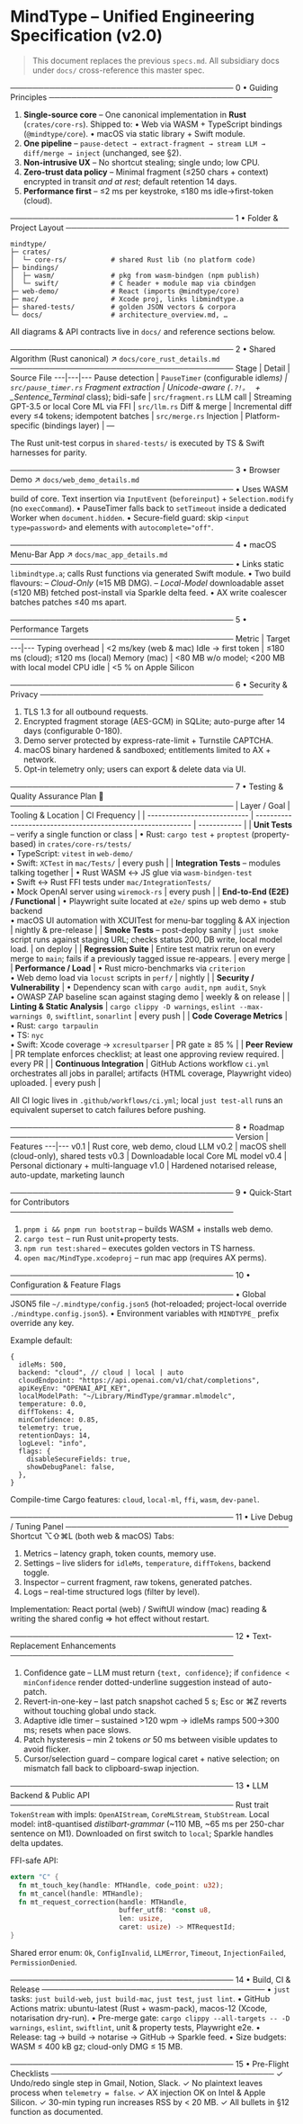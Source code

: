 # MindType – Unified Engineering Specification (v2.0)

> This document replaces the previous `specs.md`. All subsidiary docs under `docs/` cross-reference this master spec.

────────────────────────────────────────
0 • Guiding Principles
────────────────────────────────────────

1. **Single-source core** – One canonical implementation in **Rust** (`crates/core-rs`). Shipped to:
   • Web via WASM + TypeScript bindings (`@mindtype/core`).
   • macOS via static library + Swift module.
2. **One pipeline** – `pause-detect → extract-fragment → stream LLM → diff/merge → inject` (unchanged, see §2).
3. **Non-intrusive UX** – No shortcut stealing; single undo; low CPU.
4. **Zero-trust data policy** – Minimal fragment (≤250 chars + context) encrypted in transit _and at rest_; default retention 14 days.
5. **Performance first** – ≤2 ms per keystroke, ≤180 ms idle→first-token (cloud).

────────────────────────────────────────
1 • Folder & Project Layout
────────────────────────────────────────

```
mindtype/
├─ crates/
│  └─ core-rs/           # shared Rust lib (no platform code)
├─ bindings/
│  ├─ wasm/              # pkg from wasm-bindgen (npm publish)
│  └─ swift/             # C header + module map via cbindgen
├─ web-demo/             # React (imports @mindtype/core)
├─ mac/                  # Xcode proj, links libmindtype.a
├─ shared-tests/         # golden JSON vectors & corpora
└─ docs/                 # architecture_overview.md, …
```

All diagrams & API contracts live in `docs/` and reference sections below.

────────────────────────────────────────
2 • Shared Algorithm (Rust canonical) ↗ `docs/core_rust_details.md`
────────────────────────────────────────
Stage | Detail | Source File
---|---|---
Pause detection | `PauseTimer` (configurable idle*ms) | `src/pause_timer.rs`
Fragment extraction | Unicode-aware (`.?!。
` + \_Sentence_Terminal* class); bidi-safe | `src/fragment.rs`
LLM call | Streaming GPT-3.5 or local Core ML via FFI | `src/llm.rs`
Diff & merge | Incremental diff every ≤4 tokens; idempotent batches | `src/merge.rs`
Injection | Platform-specific (bindings layer) | —

The Rust unit-test corpus in `shared-tests/` is executed by TS & Swift harnesses for parity.

────────────────────────────────────────
3 • Browser Demo ↗ `docs/web_demo_details.md`
────────────────────────────────────────
• Uses WASM build of core. Text insertion via `InputEvent` (`beforeinput`) + `Selection.modify` (no `execCommand`).
• PauseTimer falls back to `setTimeout` inside a dedicated Worker when `document.hidden`.
• Secure-field guard: skip `<input type=password>` and elements with `autocomplete="off"`.

────────────────────────────────────────
4 • macOS Menu-Bar App ↗ `docs/mac_app_details.md`
────────────────────────────────────────
• Links static `libmindtype.a`; calls Rust functions via generated Swift module.
• Two build flavours:
– _Cloud-Only_ (≈15 MB DMG).
– _Local-Model_ downloadable asset (≤120 MB) fetched post-install via Sparkle delta feed.
• AX write coalescer batches patches ≤40 ms apart.

────────────────────────────────────────
5 • Performance Targets
────────────────────────────────────────
Metric | Target
---|---
Typing overhead | <2 ms/key (web & mac)
Idle → first token | ≤180 ms (cloud); ≤120 ms (local)
Memory (mac) | <80 MB w/o model; <200 MB with local model
CPU idle | <5 % on Apple Silicon

────────────────────────────────────────
6 • Security & Privacy
────────────────────────────────────────

1. TLS 1.3 for all outbound requests.
2. Encrypted fragment storage (AES-GCM) in SQLite; auto-purge after 14 days (configurable 0-180).
3. Demo server protected by express-rate-limit + Turnstile CAPTCHA.
4. macOS binary hardened & sandboxed; entitlements limited to AX + network.
5. Opt-in telemetry only; users can export & delete data via UI.

────────────────────────────────────────
7 • Testing & Quality Assurance Plan 🔹
────────────────────────────────────────
| Layer / Goal | Tooling & Location | CI Frequency |
| ---------------------------- | ------------------------------------------------------------ | ------------ |
| **Unit Tests** – verify a single function or class | • Rust: `cargo test` + `proptest` (property-based) in `crates/core-rs/tests/` <br/>• TypeScript: `vitest` in `web-demo/` <br/>• Swift: `XCTest` in `mac/Tests/` | every push |
| **Integration Tests** – modules talking together | • Rust WASM ↔ JS glue via `wasm-bindgen-test` <br/>• Swift ↔ Rust FFI tests under `mac/IntegrationTests/` <br/>• Mock OpenAI server using `wiremock-rs` | every push |
| **End-to-End (E2E) / Functional** | • Playwright suite located at `e2e/` spins up web demo + stub backend <br/>• macOS UI automation with XCUITest for menu-bar toggling & AX injection | nightly & pre-release |
| **Smoke Tests** – post-deploy sanity | `just smoke` script runs against staging URL; checks status 200, DB write, local model load. | on deploy |
| **Regression Suite** | Entire test matrix rerun on every merge to `main`; fails if a previously tagged issue re-appears. | every merge |
| **Performance / Load** | • Rust micro-benchmarks via `criterion` <br/>• Web demo load via `locust` scripts in `perf/` | nightly |
| **Security / Vulnerability** | • Dependency scan with `cargo audit`, `npm audit`, `Snyk` <br/>• OWASP ZAP baseline scan against staging demo | weekly & on release |
| **Linting & Static Analysis** | `cargo clippy -D warnings`, `eslint --max-warnings 0`, `swiftlint`, `sonarlint` | every push |
| **Code Coverage Metrics** | • Rust: `cargo tarpaulin` <br/>• TS: `nyc` <br/>• Swift: Xcode coverage → `xcresultparser` | PR gate ≥ 85 % |
| **Peer Review** | PR template enforces checklist; at least one approving review required. | every PR |
| **Continuous Integration** | GitHub Actions workflow `ci.yml` orchestrates all jobs in parallel; artifacts (HTML coverage, Playwright video) uploaded. | every push |

All CI logic lives in `.github/workflows/ci.yml`; local `just test-all` runs an equivalent superset to catch failures before pushing.

────────────────────────────────────────
8 • Roadmap
────────────────────────────────────────
Version | Features
---|---
v0.1 | Rust core, web demo, cloud LLM
v0.2 | macOS shell (cloud-only), shared tests
v0.3 | Downloadable local Core ML model
v0.4 | Personal dictionary + multi-language
v1.0 | Hardened notarised release, auto-update, marketing launch

────────────────────────────────────────
9 • Quick-Start for Contributors
────────────────────────────────────────

1. `pnpm i && pnpm run bootstrap` – builds WASM + installs web demo.
2. `cargo test` – run Rust unit+property tests.
3. `npm run test:shared` – executes golden vectors in TS harness.
4. `open mac/MindType.xcodeproj` – run mac app (requires AX perms).

────────────────────────────────────────
10 • Configuration & Feature Flags
────────────────────────────────────────
• Global JSON5 file `~/.mindtype/config.json5` (hot-reloaded; project-local override `./mindtype.config.json5`).
• Environment variables with `MINDTYPE_` prefix override any key.

Example default:

```json5
{
  idleMs: 500,
  backend: "cloud", // cloud | local | auto
  cloudEndpoint: "https://api.openai.com/v1/chat/completions",
  apiKeyEnv: "OPENAI_API_KEY",
  localModelPath: "~/Library/MindType/grammar.mlmodelc",
  temperature: 0.0,
  diffTokens: 4,
  minConfidence: 0.85,
  telemetry: true,
  retentionDays: 14,
  logLevel: "info",
  flags: {
    disableSecureFields: true,
    showDebugPanel: false,
  },
}
```

Compile-time Cargo features: `cloud`, `local-ml`, `ffi`, `wasm`, `dev-panel`.

────────────────────────────────────────
11 • Live Debug / Tuning Panel
────────────────────────────────────────
Shortcut ⌥⇧⌘L (both web & macOS)
Tabs:

1. Metrics – latency graph, token counts, memory use.
2. Settings – live sliders for `idleMs`, `temperature`, `diffTokens`, backend toggle.
3. Inspector – current fragment, raw tokens, generated patches.
4. Logs – real-time structured logs (filter by level).

Implementation: React portal (web) / SwiftUI window (mac) reading & writing the
shared config ⇒ hot effect without restart.

────────────────────────────────────────
12 • Text-Replacement Enhancements
────────────────────────────────────────

1. Confidence gate – LLM must return `{text, confidence}`; if `confidence <
minConfidence` render dotted-underline suggestion instead of auto-patch.
2. Revert-in-one-key – last patch snapshot cached 5 s; Esc or ⌘Z reverts without
   touching global undo stack.
3. Adaptive idle timer – sustained >120 wpm → idleMs ramps 500→300 ms; resets
   when pace slows.
4. Patch hysteresis – min 2 tokens _or_ 50 ms between visible updates to avoid
   flicker.
5. Cursor/selection guard – compare logical caret + native selection; on mismatch
   fall back to clipboard-swap injection.

────────────────────────────────────────
13 • LLM Backend & Public API
────────────────────────────────────────
Rust trait `TokenStream` with impls: `OpenAIStream`, `CoreMLStream`, `StubStream`.
Local model: int8-quantised _distilbart-grammar_ (~110 MB, ~65 ms per 250-char
sentence on M1). Downloaded on first switch to `local`; Sparkle handles delta
updates.

FFI-safe API:

```rust
extern "C" {
  fn mt_touch_key(handle: MTHandle, code_point: u32);
  fn mt_cancel(handle: MTHandle);
  fn mt_request_correction(handle: MTHandle,
                           buffer_utf8: *const u8,
                           len: usize,
                           caret: usize) -> MTRequestId;
}
```

Shared error enum: `Ok`, `ConfigInvalid`, `LLMError`, `Timeout`,
`InjectionFailed`, `PermissionDenied`.

────────────────────────────────────────
14 • Build, CI & Release
────────────────────────────────────────
• `just` tasks: `just build-web`, `just build-mac`, `just test`, `just lint`.
• GitHub Actions matrix: ubuntu-latest (Rust + wasm-pack), macos-12 (Xcode,
notarisation dry-run).
• Pre-merge gate: `cargo clippy --all-targets -- -D warnings`, `eslint`,
`swiftlint`, unit & property tests, Playwright e2e.
• Release: tag → build → notarise → GitHub → Sparkle feed.
• Size budgets: WASM ≤ 400 kB gz; cloud-only DMG ≤ 15 MB.

────────────────────────────────────────
15 • Pre-Flight Checklists
────────────────────────────────────────
✓ Undo/redo single step in Gmail, Notion, Slack.
✓ No plaintext leaves process when `telemetry = false`.
✓ AX injection OK on Intel & Apple Silicon.
✓ 30-min typing run increases RSS by < 20 MB.
✓ All bullets in §12 function as documented.
